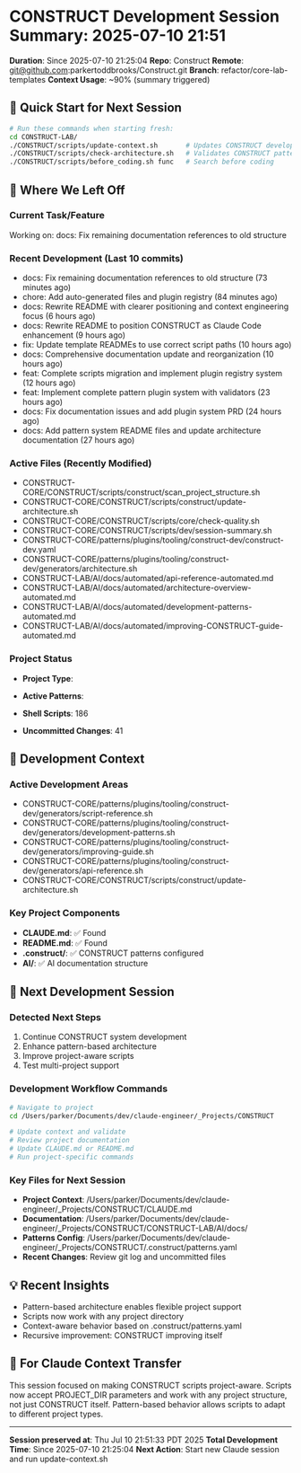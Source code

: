 # CONSTRUCT Development Session Summary: 2025-07-10 21:51
**Duration**: Since 2025-07-10 21:25:04
**Repo**: Construct
**Remote**: git@github.com:parkertoddbrooks/Construct.git
**Branch**: refactor/core-lab-templates
**Context Usage**: ~90% (summary triggered)

## 🎯 Quick Start for Next Session
```bash
# Run these commands when starting fresh:
cd CONSTRUCT-LAB/
./CONSTRUCT/scripts/update-context.sh       # Updates CONSTRUCT development context
./CONSTRUCT/scripts/check-architecture.sh   # Validates CONSTRUCT patterns
./CONSTRUCT/scripts/before_coding.sh func   # Search before coding
```

## 📍 Where We Left Off

### Current Task/Feature
Working on: docs: Fix remaining documentation references to old structure

### Recent Development (Last 10 commits)
- docs: Fix remaining documentation references to old structure (73 minutes ago)
- chore: Add auto-generated files and plugin registry (84 minutes ago)
- docs: Rewrite README with clearer positioning and context engineering focus (6 hours ago)
- docs: Rewrite README to position CONSTRUCT as Claude Code enhancement (9 hours ago)
- fix: Update template READMEs to use correct script paths (10 hours ago)
- docs: Comprehensive documentation update and reorganization (10 hours ago)
- feat: Complete scripts migration and implement plugin registry system (12 hours ago)
- feat: Implement complete pattern plugin system with validators (23 hours ago)
- docs: Fix documentation issues and add plugin system PRD (24 hours ago)
- docs: Add pattern system README files and update architecture documentation (27 hours ago)

### Active Files (Recently Modified)
- CONSTRUCT-CORE/CONSTRUCT/scripts/construct/scan_project_structure.sh
- CONSTRUCT-CORE/CONSTRUCT/scripts/construct/update-architecture.sh
- CONSTRUCT-CORE/CONSTRUCT/scripts/core/check-quality.sh
- CONSTRUCT-CORE/CONSTRUCT/scripts/dev/session-summary.sh
- CONSTRUCT-CORE/patterns/plugins/tooling/construct-dev/construct-dev.yaml
- CONSTRUCT-CORE/patterns/plugins/tooling/construct-dev/generators/architecture.sh
- CONSTRUCT-LAB/AI/docs/automated/api-reference-automated.md
- CONSTRUCT-LAB/AI/docs/automated/architecture-overview-automated.md
- CONSTRUCT-LAB/AI/docs/automated/development-patterns-automated.md
- CONSTRUCT-LAB/AI/docs/automated/improving-CONSTRUCT-guide-automated.md

### Project Status
- **Project Type**: 
- **Active Patterns**: 
- **Shell Scripts**:      186



- **Uncommitted Changes**:       41

## 🔧 Development Context

### Active Development Areas
- CONSTRUCT-CORE/patterns/plugins/tooling/construct-dev/generators/script-reference.sh
- CONSTRUCT-CORE/patterns/plugins/tooling/construct-dev/generators/development-patterns.sh
- CONSTRUCT-CORE/patterns/plugins/tooling/construct-dev/generators/improving-guide.sh
- CONSTRUCT-CORE/patterns/plugins/tooling/construct-dev/generators/api-reference.sh
- CONSTRUCT-CORE/CONSTRUCT/scripts/construct/update-architecture.sh

### Key Project Components
- **CLAUDE.md**: ✅ Found
- **README.md**: ✅ Found
- **.construct/**: ✅ CONSTRUCT patterns configured
- **AI/**: ✅ AI documentation structure

## 🚀 Next Development Session

### Detected Next Steps
1. Continue CONSTRUCT system development
2. Enhance pattern-based architecture
3. Improve project-aware scripts
4. Test multi-project support

### Development Workflow Commands
```bash
# Navigate to project
cd /Users/parker/Documents/dev/claude-engineer/_Projects/CONSTRUCT

# Update context and validate
# Review project documentation
# Update CLAUDE.md or README.md
# Run project-specific commands
```

### Key Files for Next Session
- **Project Context**: /Users/parker/Documents/dev/claude-engineer/_Projects/CONSTRUCT/CLAUDE.md
- **Documentation**: /Users/parker/Documents/dev/claude-engineer/_Projects/CONSTRUCT/CONSTRUCT-LAB/AI/docs/
- **Patterns Config**: /Users/parker/Documents/dev/claude-engineer/_Projects/CONSTRUCT/.construct/patterns.yaml
- **Recent Changes**: Review git log and uncommitted files

## 💡 Recent Insights
- Pattern-based architecture enables flexible project support
- Scripts now work with any project directory
- Context-aware behavior based on .construct/patterns.yaml
- Recursive improvement: CONSTRUCT improving itself

## 🤖 For Claude Context Transfer
This session focused on making CONSTRUCT scripts project-aware. Scripts now accept PROJECT_DIR parameters and work with any project structure, not just CONSTRUCT itself. Pattern-based behavior allows scripts to adapt to different project types.

---
**Session preserved at**: Thu Jul 10 21:51:33 PDT 2025
**Total Development Time**: Since 2025-07-10 21:25:04
**Next Action**: Start new Claude session and run update-context.sh

